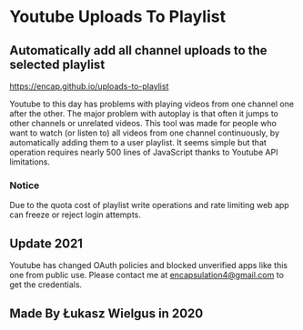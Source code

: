 # Youtube Uploads To Playlist
## Automatically add all channel uploads to the selected playlist
https://encap.github.io/uploads-to-playlist

Youtube to this day has problems with playing videos from one channel one after the other.
The major problem with autoplay is that often it jumps to other channels or unrelated videos.
This tool was made for people who want to watch (or listen to) all videos from one channel continuously, by automatically adding them to a user playlist.
It seems simple but that operation requires nearly 500 lines of JavaScript thanks to Youtube API limitations.

### Notice
Due to the quota cost of playlist write operations and rate limiting web app can freeze or reject login attempts.

## Update 2021
Youtube has changed OAuth policies and blocked unverified apps like this one from public use.
Please contact me at encapsulation4@gmail.com to get the credentials.

## Made By Łukasz Wielgus in 2020